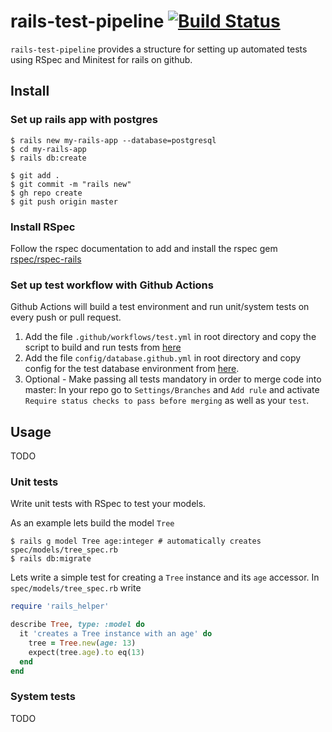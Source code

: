 # rails-test-pipeline [![Build Status](https://github.com/rspec/rspec-core/workflows/RSpec%20CI/badge.svg)](https://github.com/danburck/rails-test-pipeline/actions)

`rails-test-pipeline` provides a structure for setting up automated tests using RSpec and Minitest for rails on github.

## Install
### Set up rails app with postgres
```
$ rails new my-rails-app --database=postgresql
$ cd my-rails-app
$ rails db:create

$ git add .
$ git commit -m "rails new"
$ gh repo create
$ git push origin master
```

### Install RSpec
 Follow the rspec documentation to add and install the rspec gem [rspec/rspec-rails](https://github.com/rspec/rspec-rails)

### Set up test workflow with Github Actions
Github Actions will build a test environment and run unit/system tests on every push or pull request.

1. Add the file `.github/workflows/test.yml` in root directory and copy the script to build and run tests from [here](/.github/workflows/test.yaml)
2. Add the file `config/database.github.yml` in root directory and copy config for the test database environment from [here](/config/database.github.yml).
3. Optional - Make passing all tests mandatory in order to merge code into master: In your repo go to `Settings/Branches` and `Add rule` and activate `Require status checks to pass before merging` as well as your `test`.


## Usage
TODO

### Unit tests
Write unit tests with RSpec to test your models.

As an example lets build the model `Tree`
```
$ rails g model Tree age:integer # automatically creates spec/models/tree_spec.rb
$ rails db:migrate
```

Lets write a simple test for creating a `Tree` instance and its `age` accessor. In `spec/models/tree_spec.rb` write

```ruby
require 'rails_helper'

describe Tree, type: :model do
  it 'creates a Tree instance with an age' do
    tree = Tree.new(age: 13)
    expect(tree.age).to eq(13)
  end
end
```





### System tests
TODO

